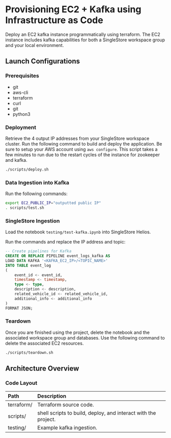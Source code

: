 # Provisioning EC2 + Kafka using Infrastructure as Code

Deploy an EC2 kafka instance programmatically using terraform. The EC2 instance includes kafka capabilities for both a SingleStore workspace group and your local environment.

## Launch Configurations

### Prerequisites

- git
- aws-cli
- terraform
- curl
- git
- python3

### Deployment

Retrieve the 4 output IP addresses from your SingleStore workspace cluster. Run the following command to build and deploy the application. Be sure to setup your AWS account using `aws configure`. This script takes a few minutes to run due to the restart cycles of the instance for zookeeper and kafka.

```bash
./scripts/deploy.sh
```

### Data Ingestion into Kafka

Run the following commands:

```bash
export EC2_PUBLIC_IP="outputted public IP"
. scripts/test.sh
```

### SingleStore Ingestion

Load the notebook `testing/test-kafka.ipynb` into SingleStore Helios.

Run the commands and replace the IP address and topic:

```sql
-- Create pipelines for Kafka
CREATE OR REPLACE PIPELINE event_logs_kafka AS
LOAD DATA KAFKA '<KAFKA_EC2_IP>/<TOPIC_NAME>'
INTO TABLE event_log
(
    event_id <- event_id,
    timestamp <- timestamp,
    type <- type,
    description <- description,
    related_vehicle_id <- related_vehicle_id,
    additional_info <- additional_info
)
FORMAT JSON;
```

### Teardown

Once you are finished using the project, delete the notebook and the associated workspace group and databases. Use the following command to delete the associated EC2 resources.

```bash
./scripts/teardown.sh
```

## Architecture Overview

### Code Layout

| Path                 | Description                                                    |
| :------------------- | :------------------------------------------------------------- |
| terraform/           | Terraform source code.                                         |
| scripts/             | shell scripts to build, deploy, and interact with the project. |
| testing/             | Example kafka ingestion.                                       |